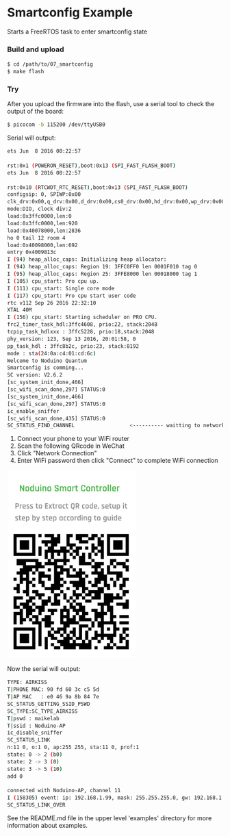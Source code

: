 Smartconfig Example
====================

Starts a FreeRTOS task to enter smartconfig state


### Build and upload

```bash
$ cd /path/to/07_smartconfig
$ make flash
```


### Try

After you upload the firmware into the flash, use a serial tool to check the output of the board:

```bash
$ picocom -b 115200 /dev/ttyUSB0
```


Serial will output:

```bash
ets Jun  8 2016 00:22:57

rst:0x1 (POWERON_RESET),boot:0x13 (SPI_FAST_FLASH_BOOT)
ets Jun  8 2016 00:22:57

rst:0x10 (RTCWDT_RTC_RESET),boot:0x13 (SPI_FAST_FLASH_BOOT)
configsip: 0, SPIWP:0x00
clk_drv:0x00,q_drv:0x00,d_drv:0x00,cs0_drv:0x00,hd_drv:0x00,wp_drv:0x00
mode:DIO, clock div:2
load:0x3ffc0000,len:0
load:0x3ffc0000,len:920
load:0x40078000,len:2836
ho 0 tail 12 room 4
load:0x40098000,len:692
entry 0x4009813c
I (94) heap_alloc_caps: Initializing heap allocator:
I (94) heap_alloc_caps: Region 19: 3FFC0FF0 len 0001F010 tag 0
I (95) heap_alloc_caps: Region 25: 3FFE8000 len 00018000 tag 1
I (105) cpu_start: Pro cpu up.
I (111) cpu_start: Single core mode
I (117) cpu_start: Pro cpu start user code
rtc v112 Sep 26 2016 22:32:10
XTAL 40M
I (156) cpu_start: Starting scheduler on PRO CPU.
frc2_timer_task_hdl:3ffc4608, prio:22, stack:2048
tcpip_task_hdlxxx : 3ffc5228, prio:18,stack:2048
phy_version: 123, Sep 13 2016, 20:01:58, 0
pp_task_hdl : 3ffc8b2c, prio:23, stack:8192
mode : sta(24:0a:c4:01:cd:6c)
Welcome to Noduino Quantum
Smartconfig is comming... 
SC version: V2.6.2
[sc_system_init_done,466]
[sc_wifi_scan_done,297] STATUS:0
[sc_system_init_done,466]
[sc_wifi_scan_done,297] STATUS:0
ic_enable_sniffer
[sc_wifi_scan_done,435] STATUS:0
SC_STATUS_FIND_CHANNEL					<---------- waitting to network configuration
```


1. Connect your phone to your WiFi router
2. Scan the following QRcode in WeChat
3. Click "Network Connection"
4. Enter WiFi password then click "Connect" to complete WiFi connection 


![MAIKE CTRL](Maike-wifi-ctrl-en.jpg)


Now the serial will output:


```bash
TYPE: AIRKISS
T|PHONE MAC: 90 fd 60 3c c5 5d
T|AP MAC   : e0 46 9a 8b 84 7e
SC_STATUS_GETTING_SSID_PSWD
SC_TYPE:SC_TYPE_AIRKISS
T|pswd : maikelab 
T|ssid : Noduino-AP
ic_disable_sniffer
SC_STATUS_LINK
n:11 0, o:1 0, ap:255 255, sta:11 0, prof:1
state: 0 -> 2 (b0)
state: 2 -> 3 (0)
state: 3 -> 5 (10)
add 0

connected with Noduino-AP, channel 11
I (158305) event: ip: 192.168.1.99, mask: 255.255.255.0, gw: 192.168.1.1
SC_STATUS_LINK_OVER
```


See the README.md file in the upper level 'examples' directory for more information about examples.
